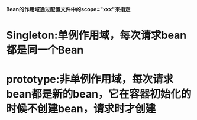 **Bean的作用域通过配置文件中的scope="xxx"来指定**
# Singleton:单例作用域，每次请求bean都是同一个Bean
# prototype:非单例作用域，每次请求bean都是新的bean，它在容器初始化的时候不创建bean，请求时才创建
# 